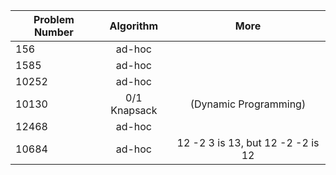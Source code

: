 | Problem Number        | Algorithm  | More |
| ------------- |:-------------:|:-------------:|
|156| ad-hoc ||
| 1585 | ad-hoc ||
| 10252| ad-hoc||
|10130 |  0/1 Knapsack | (Dynamic Programming) |
|12468| ad-hoc ||
|10684| ad-hoc |12 -2 3 is 13, but 12 -2 -2 is 12|